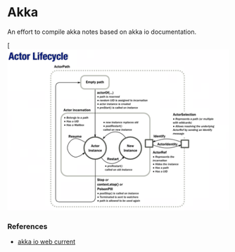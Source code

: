 # Akka 


An effort to compile akka notes based on akka io documentation.







[![cover](images/02actorlifecycle.png)












### References


-  [akka io web current](http://doc.akka.io/docs/akka/current/index.html)


